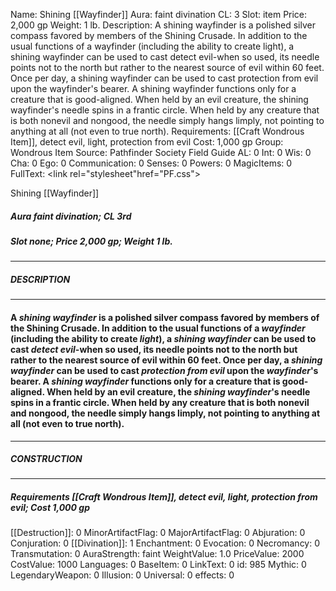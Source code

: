 Name: Shining [[Wayfinder]]
Aura: faint divination
CL: 3
Slot: item
Price: 2,000 gp
Weight: 1 lb.
Description: A shining wayfinder is a polished silver compass favored by members of the Shining Crusade. In addition to the usual functions of a wayfinder (including the ability to create light), a shining wayfinder can be used to cast detect evil-when so used, its needle points not to the north but rather to the nearest source of evil within 60 feet. Once per day, a shining wayfinder can be used to cast protection from evil upon the wayfinder's bearer. A shining wayfinder functions only for a creature that is good-aligned. When held by an evil creature, the shining wayfinder's needle spins in a frantic circle. When held by any creature that is both nonevil and nongood, the needle simply hangs limply, not pointing to anything at all (not even to true north).
Requirements: [[Craft Wondrous Item]], detect evil, light, protection from evil
Cost: 1,000 gp
Group: Wondrous Item
Source: Pathfinder Society Field Guide
AL: 0
Int: 0
Wis: 0
Cha: 0
Ego: 0
Communication: 0
Senses: 0
Powers: 0
MagicItems: 0
FullText: <link rel="stylesheet"href="PF.css"><div class="heading"><p class="alignleft">Shining [[Wayfinder]]</p><div style="clear: both;"></div></div><div><h5><b>Aura </b>faint divination; <b>CL </b>3rd</h5><h5><b>Slot </b>none; <b>Price </b>2,000 gp; <b>Weight </b>1 lb.</h5></div><hr/><div><h5><b>DESCRIPTION</b></h5></div><hr/><div><h4><p>A <i><i>shining</i> <i>wayfinder</i></i> is a polished silver compass favored by members of the Shining Crusade. In addition to the usual functions of a <i>wayfinder</i> (including the ability to create <i>light</i>), a <i><i>shining</i> <i>wayfinder</i></i> can be used to cast <i>detect evil</i>-when so used, its needle points not to the north but rather to the nearest source of evil within 60 feet. Once per day, a <i><i>shining</i> <i>wayfinder</i></i> can be used to cast <i>protection from evil</i> upon the <i>wayfinder</i>'s bearer. A <i><i>shining</i> <i>wayfinder</i></i> functions only for a creature that is good-aligned. When held by an evil creature, the <i><i>shining</i> <i>wayfinder</i></i>'s needle spins in a frantic circle. When held by any creature that is both nonevil and nongood, the needle simply hangs limply, not pointing to anything at all (not even to true north).</p></h4></div><hr/><div><h5><b>CONSTRUCTION</b></h5></div><hr/><div><h5><b>Requirements </b>[[Craft Wondrous Item]], <i>detect evil</i>, <i>light</i>, <i>protection from evil</i>; <b>Cost </b>1,000 gp</h5></div>
[[Destruction]]: 0
MinorArtifactFlag: 0
MajorArtifactFlag: 0
Abjuration: 0
Conjuration: 0
[[Divination]]: 1
Enchantment: 0
Evocation: 0
Necromancy: 0
Transmutation: 0
AuraStrength: faint
WeightValue: 1.0
PriceValue: 2000
CostValue: 1000
Languages: 0
BaseItem: 0
LinkText: 0
id: 985
Mythic: 0
LegendaryWeapon: 0
Illusion: 0
Universal: 0
effects: 0
